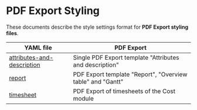 
# PDF Export Styling

These documents describe the style settings format for **PDF Export styling files**.

| YAML file                                                  | PDF Export                                                 |
|------------------------------------------------------------|------------------------------------------------------------|
| [attributes-and-description](./attributes-and-description) | Single PDF Export template "Attributes and description"    |
| [report](./report)                                         | PDF Export template "Report", "Overview table" and "Gantt" |
| [timesheet](./timesheet)                                   | PDF Export of timesheets of the Cost module                |
